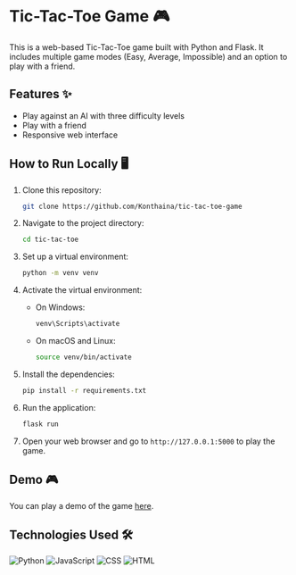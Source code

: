 # Tic-Tac-Toe Game 🎮

This is a web-based Tic-Tac-Toe game built with Python and Flask. It includes multiple game modes (Easy, Average, Impossible) and an option to play with a friend.

## Features ✨

- Play against an AI with three difficulty levels
- Play with a friend
- Responsive web interface

## How to Run Locally 🖥️

1. Clone this repository:
   ```bash
   git clone https://github.com/Konthaina/tic-tac-toe-game
   ```

2. Navigate to the project directory:
   ```bash
   cd tic-tac-toe
   ```

3. Set up a virtual environment:
   ```bash
   python -m venv venv
   ```

4. Activate the virtual environment:

   - On Windows:
     ```bash
     venv\Scripts\activate
     ```
   - On macOS and Linux:
     ```bash
     source venv/bin/activate
     ```

5. Install the dependencies:
   ```bash
   pip install -r requirements.txt
   ```

6. Run the application:
   ```bash
   flask run
   ```

7. Open your web browser and go to `http://127.0.0.1:5000` to play the game.

## Demo 🎮

You can play a demo of the game [here](https://tic-tac-toe-game-0p2z.onrender.com/).

## Technologies Used 🛠️

![Python](https://img.shields.io/badge/Python-3776AB?style=for-the-badge&logo=python&logoColor=white)
![JavaScript](https://img.shields.io/badge/JavaScript-F7DF1E?style=for-the-badge&logo=javascript&logoColor=black)
![CSS](https://img.shields.io/badge/CSS-1572B6?style=for-the-badge&logo=css3&logoColor=white)
![HTML](https://img.shields.io/badge/HTML-E34F26?style=for-the-badge&logo=html5&logoColor=white)
